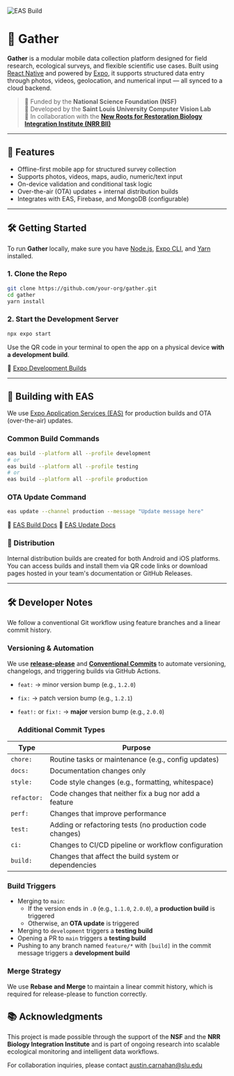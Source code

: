 ![EAS Build](https://github.com/SLUVislab/field-collection-mobile/actions/workflows/eas-build.yml/badge.svg)

# 📱 Gather

**Gather** is a modular mobile data collection platform designed for field research, ecological surveys, and flexible scientific use cases. Built using [React Native](https://reactnative.dev/) and powered by [Expo](https://docs.expo.dev/), it supports structured data entry through photos, videos, geolocation, and numerical input — all synced to a cloud backend.

> 🧪 Funded by the **National Science Foundation (NSF)**  
> 🔬 Developed by the **Saint Louis University Computer Vision Lab**  
> 🌱 In collaboration with the **[New Roots for Restoration Biology Integration Institute (NRR BII)](https://newroots.squarespace.com/)**

---

## 🚀 Features

- Offline-first mobile app for structured survey collection
- Supports photos, videos, maps, audio, numeric/text input
- On-device validation and conditional task logic
- Over-the-air (OTA) updates + internal distribution builds
- Integrates with EAS, Firebase, and MongoDB (configurable)

---

## 🛠 Getting Started

To run **Gather** locally, make sure you have [Node.js](https://nodejs.org/), [Expo CLI](https://docs.expo.dev/get-started/installation/), and [Yarn](https://classic.yarnpkg.com/en/docs/install/) installed.

### 1. Clone the Repo

```bash
git clone https://github.com/your-org/gather.git
cd gather
yarn install
```

### 2. Start the Development Server

```bash
npx expo start
```

Use the QR code in your terminal to open the app on a physical device **with a development build**.

📖 [Expo Development Builds](https://docs.expo.dev/develop/development-builds/introduction/)

---

## 🔧 Building with EAS
We use [Expo Application Services (EAS)](https://docs.expo.dev/eas/) for production builds and OTA (over-the-air) updates.

### Common Build Commands
```bash
eas build --platform all --profile development
# or
eas build --platform all --profile testing
# or
eas build --platform all --profile production
```

### OTA Update Command
```bash
eas update --channel production --message "Update message here"
```

📖 [EAS Build Docs](https://docs.expo.dev/build/introduction/)
📖 [EAS Update Docs](https://docs.expo.dev/eas-update/introduction/)

### 📡 Distribution
Internal distribution builds are created for both Android and iOS platforms. You can access builds and install them via QR code links or download pages hosted in your team's documentation or GitHub Releases.

---

## 🛠️ Developer Notes

We follow a conventional Git workflow using feature branches and a linear commit history.

### Versioning & Automation
We use **[release-please](https://github.com/googleapis/release-please)** and **[Conventional Commits](https://www.conventionalcommits.org/)** to automate versioning, changelogs, and triggering builds via GitHub Actions.

- `feat:` → minor version bump (e.g., `1.2.0`)
- `fix:` → patch version bump (e.g., `1.2.1`)
- `feat!:` or `fix!:` → **major** version bump (e.g., `2.0.0`)

  ### Additional Commit Types
| Type       | Purpose                                                   |
|------------|-----------------------------------------------------------|
| `chore:`   | Routine tasks or maintenance (e.g., config updates)       |
| `docs:`    | Documentation changes only                                |
| `style:`   | Code style changes (e.g., formatting, whitespace)         |
| `refactor:`| Code changes that neither fix a bug nor add a feature     |
| `perf:`    | Changes that improve performance                          |
| `test:`    | Adding or refactoring tests (no production code changes)  |
| `ci:`      | Changes to CI/CD pipeline or workflow configuration       |
| `build:`   | Changes that affect the build system or dependencies      |

### Build Triggers
- Merging to `main`:
  - If the version ends in `.0` (e.g., `1.1.0`, `2.0.0`), a **production build** is triggered
  - Otherwise, an **OTA update** is triggered
- Merging to `development` triggers a **testing build**
- Opening a PR to `main` triggers a **testing build**
- Pushing to any branch named `feature/*` with `[build]` in the commit message triggers a **development build**

### Merge Strategy
We use **Rebase and Merge** to maintain a linear commit history, which is required for release-please to function correctly.

## 📚 Acknowledgments

This project is made possible through the support of the **NSF** and the **NRR Biology Integration Institute** and is part of ongoing research into scalable ecological monitoring and intelligent data workflows.

For collaboration inquiries, please contact austin.carnahan@slu.edu
